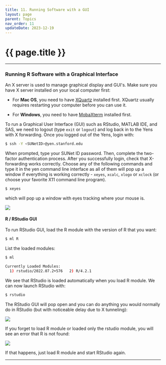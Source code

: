 ```yaml
---
title: 11. Running Software with a GUI 
layout: page 
parent: Topics 
nav_order: 11
updateDate: 2023-12-19
---
```


# {{ page.title }}
---

### Running R Software with a Graphical Interface
An X server is used to manage graphical display and GUI's. Make sure you have X server installed on your local computer first:

- For **Mac OS**, you need to 
have <a href="https://www.xquartz.org/" target="_blank">XQuartz</a> installed first. XQuartz usually requires restarting your computer before you can use it.

- For **Windows**, you need to have <a href="https://mobaxterm.mobatek.net/" target="_blank">MobaXterm</a> installed first. 

To run a Graphical User Interface (GUI) such as RStudio, MATLAB IDE, and SAS, we need to logout (type `exit` or `logout`) and log back in to the Yens with X forwarding.
Once you logged out of the Yens, login with:

```bash
$ ssh -Y <SUNetID>@yen.stanford.edu
```

When prompted, type your SUNet ID password. Then, complete the two-factor authentication process.
After you successfully login, check that X-forwarding works correctly. Choose any of the following commands and type it in 
the yen command line interface as all of them will pop up a window if everything is working correctly - `xeyes`, `xcalc`, `xlogo` or `xclock` 
(or choose your favorite X11 command line program).


```bash
$ xeyes
```
which will pop up a window with eyes tracking where your mouse is.

![](/images/intro_to_yens/xeyes.png)


#### R / RStudio GUI

To run RStudio GUI, load the R module with the version of R that you want:

```bash
$ ml R
```

List the loaded modules:

```bash
$ ml 
```

```bash
Currently Loaded Modules:
  1) rstudio/2022.07.2+576   2) R/4.2.1
```

We see that RStudio is loaded automatically when you load R module. We can now launch RStudio with:

```bash
$ rstudio
```

The RStudio GUI will pop open and you can do anything you would normally do in RStudio (but with noticeable delay due to X tunneling):

![](/images/intro_to_yens/rstudio-gui.png)


If you forget to load R module or loaded only the rstudio module, you will see an error that R is not found:

![](/images/intro_to_yens/rstudio-err.png)

If that happens, just load R module and start RStudio again.

---
<a href="/gettingStarted/10_screen.html"><span class="glyphicon glyphicon-menu-left fa-lg" style="float: left;"/></a> <a href="/gettingStarted/12_monitor_usage.html"><span class="glyphicon glyphicon-menu-right fa-lg" style="float: right;"/></a>
